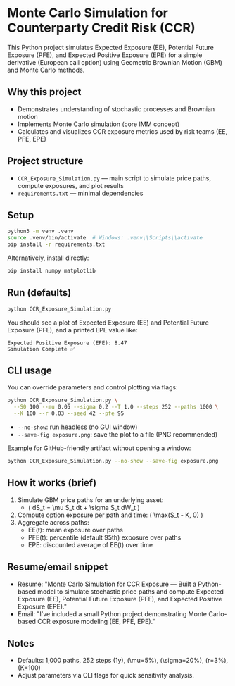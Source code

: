 # Monte Carlo Simulation for Counterparty Credit Risk (CCR)

This Python project simulates Expected Exposure (EE), Potential Future Exposure (PFE), and Expected Positive Exposure (EPE) for a simple derivative (European call option) using Geometric Brownian Motion (GBM) and Monte Carlo methods.

## Why this project
- Demonstrates understanding of stochastic processes and Brownian motion
- Implements Monte Carlo simulation (core IMM concept)
- Calculates and visualizes CCR exposure metrics used by risk teams (EE, PFE, EPE)

## Project structure
- `CCR_Exposure_Simulation.py` — main script to simulate price paths, compute exposures, and plot results
- `requirements.txt` — minimal dependencies

## Setup
```bash
python3 -m venv .venv
source .venv/bin/activate  # Windows: .venv\\Scripts\\activate
pip install -r requirements.txt
```

Alternatively, install directly:
```bash
pip install numpy matplotlib
```

## Run (defaults)
```bash
python CCR_Exposure_Simulation.py
```

You should see a plot of Expected Exposure (EE) and Potential Future Exposure (PFE), and a printed EPE value like:
```
Expected Positive Exposure (EPE): 8.47
Simulation Complete ✅
```

## CLI usage
You can override parameters and control plotting via flags:
```bash
python CCR_Exposure_Simulation.py \
  --S0 100 --mu 0.05 --sigma 0.2 --T 1.0 --steps 252 --paths 1000 \
  --K 100 --r 0.03 --seed 42 --pfe 95
```

- `--no-show`: run headless (no GUI window)
- `--save-fig exposure.png`: save the plot to a file (PNG recommended)

Example for GitHub-friendly artifact without opening a window:
```bash
python CCR_Exposure_Simulation.py --no-show --save-fig exposure.png
```

## How it works (brief)
1. Simulate GBM price paths for an underlying asset:
   - \( dS_t = \mu S_t dt + \sigma S_t dW_t \)
2. Compute option exposure per path and time: \( \max(S_t - K, 0) \)
3. Aggregate across paths:
   - EE(t): mean exposure over paths
   - PFE(t): percentile (default 95th) exposure over paths
   - EPE: discounted average of EE(t) over time

## Resume/email snippet
- Resume: "Monte Carlo Simulation for CCR Exposure — Built a Python-based model to simulate stochastic price paths and compute Expected Exposure (EE), Potential Future Exposure (PFE), and Expected Positive Exposure (EPE)."
- Email: "I’ve included a small Python project demonstrating Monte Carlo-based CCR exposure modeling (EE, PFE, EPE)."

## Notes
- Defaults: 1,000 paths, 252 steps (1y), \(\mu=5\%\), \(\sigma=20\%\), \(r=3\%\), \(K=100\)
- Adjust parameters via CLI flags for quick sensitivity analysis.
